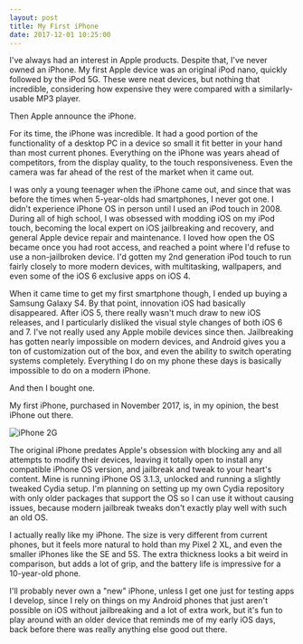 ```yaml
---
layout: post
title: My First iPhone
date: 2017-12-01 10:25:00
---
```


I've always had an interest in Apple products. Despite that, I've never owned an iPhone. My first Apple device was an original iPod nano, quickly followed by the iPod 5G. These were neat devices, but nothing that incredible, considering how expensive they were compared with a similarly-usable MP3 player.

Then Apple announce the iPhone.

For its time, the iPhone was incredible. It had a good portion of the functionality of a desktop PC in a device so small it fit better in your hand than most current phones. Everything on the iPhone was years ahead of competitors, from the display quality, to the touch responsiveness. Even the camera was far ahead of the rest of the market when it came out.

I was only a young teenager when the iPhone came out, and since that was before the times when 5-year-olds had smartphones, I never got one. I didn't experience iPhone OS in person until I used an iPod touch in 2008. During all of high school, I was obsessed with modding iOS on my iPod touch, becoming the local expert on iOS jailbreaking and recovery, and general Apple device repair and maintenance. I loved how open the OS became once you had root access, and reached a point where I'd refuse to use a non-jailbroken device. I'd gotten my 2nd generation iPod touch to run fairly closely to more modern devices, with multitasking, wallpapers, and even some of the iOS 6 exclusive apps on iOS 4.

When it came time to get my first smartphone though, I ended up buying a Samsung Galaxy S4. By that point, innovation iOS had basically disappeared. After iOS 5, there really wasn't much draw to new iOS releases, and I particularly disliked the visual style changes of both iOS 6 and 7. I've not really used any Apple mobile devices since then. Jailbreaking has gotten nearly impossible on modern devices, and Android gives you a ton of customization out of the box, and even the ability to switch operating systems completely. Everything I do on my phone these days is basically impossible to do on a modern iPhone.

And then I bought one.

My first iPhone, purchased in November 2017, is, in my opinion, the best iPhone out there.

![iPhone 2G](https://blog.phpizza.com/assets/iphone-2g.jpg)

The original iPhone predates Apple's obsession with blocking any and all attempts to modify their devices, leaving it totally open to install any compatible iPhone OS version, and jailbreak and tweak to your heart's content. Mine is running iPhone OS 3.1.3, unlocked and running a slightly tweaked Cydia setup. I'm planning on setting up my own Cydia repository with only older packages that support the OS so I can use it without causing issues, because modern jailbreak tweaks don't exactly play well with such an old OS.

I actually really like my iPhone. The size is very different from current phones, but it feels more natural to hold than my Pixel 2 XL, and even the smaller iPhones like the SE and 5S. The extra thickness looks a bit weird in comparison, but adds a lot of grip, and the battery life is impressive for a 10-year-old phone.

I'll probably never own a "new" iPhone, unless I get one just for testing apps I develop, since I rely on things on my Android phones that just aren't possible on iOS without jailbreaking and a lot of extra work, but it's fun to play around with an older device that reminds me of my early iOS days, back before there was really anything else good out there.